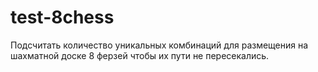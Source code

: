 # test-8chess
Подсчитать количество уникальных комбинаций для размещения на шахматной доске 8 ферзей чтобы их пути не пересекались.
